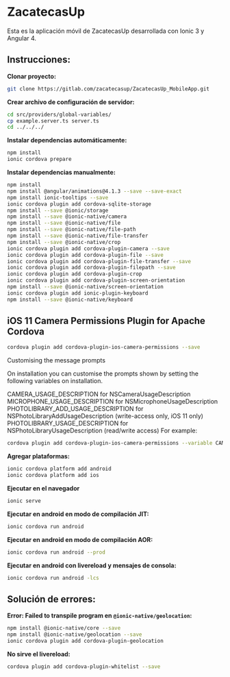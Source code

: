 # ZacatecasUp

Esta es la aplicación móvil de ZacatecasUp desarrollada con Ionic 3 y Angular 4.

## Instrucciones:

**Clonar proyecto:**
```bash
git clone https://gitlab.com/zacatecasup/ZacatecasUp_MobileApp.git
```

**Crear archivo de configuración de servidor:**
```bash
cd src/providers/global-variables/
cp example.server.ts server.ts
cd ../../../
```

**Instalar dependencias automáticamente:**
```bash
npm install
ionic cordova prepare
```

**Instalar dependencias manualmente:**
```bash
npm install
npm install @angular/animations@4.1.3 --save --save-exact
npm install ionic-tooltips --save
ionic cordova plugin add cordova-sqlite-storage
npm install --save @ionic/storage
npm install --save @ionic-native/camera
npm install --save @ionic-native/file
npm install --save @ionic-native/file-path
npm install --save @ionic-native/file-transfer
npm install --save @ionic-native/crop
ionic cordova plugin add cordova-plugin-camera --save
ionic cordova plugin add cordova-plugin-file --save
ionic cordova plugin add cordova-plugin-file-transfer --save
ionic cordova plugin add cordova-plugin-filepath --save
ionic cordova plugin add cordova-plugin-crop
ionic cordova plugin add cordova-plugin-screen-orientation
npm install --save @ionic-native/screen-orientation
ionic cordova plugin add ionic-plugin-keyboard
npm install --save @ionic-native/keyboard
```

## iOS 11 Camera Permissions Plugin for Apache Cordova
```bash
cordova plugin add cordova-plugin-ios-camera-permissions --save
```

Customising the message prompts

On installation you can customise the prompts shown by setting the following variables on installation.

CAMERA_USAGE_DESCRIPTION for NSCameraUsageDescription
MICROPHONE_USAGE_DESCRIPTION for NSMicrophoneUsageDescription
PHOTOLIBRARY_ADD_USAGE_DESCRIPTION for NSPhotoLibraryAddUsageDescription (write-access only, iOS 11 only)
PHOTOLIBRARY_USAGE_DESCRIPTION for NSPhotoLibraryUsageDescription (read/write access)
For example:

```bash
cordova plugin add cordova-plugin-ios-camera-permissions --variable CAMERA_USAGE_DESCRIPTION="your usage message" --variable MICROPHONE_USAGE_DESCRIPTION="your microphone usage message here" --variable PHOTOLIBRARY_ADD_USAGE_DESCRIPTION="your photo library usage message here" --variable PHOTOLIBRARY_USAGE_DESCRIPTION="your photo library usage message here" --save
```

**Agregar plataformas:**
```bash
ionic cordova platform add android
ionic cordova platform add ios
```

**Ejecutar en el navegador**
```bash
ionic serve
```

**Ejecutar en android en modo de compilación JIT:**
```bash
ionic cordova run android
```

**Ejecutar en android en modo de compilación AOR:**
```bash
ionic cordova run android --prod
```

**Ejecutar en android con livereload y mensajes de consola:**
```bash
ionic cordova run android -lcs
```

## Solución de errores:
**Error: Failed to transpile program en ```@ionic-native/geolocation```:**
```bash
npm install @ionic-native/core --save
npm install @ionic-native/geolocation --save
ionic cordova plugin add cordova-plugin-geolocation
```

**No sirve el livereload:**
```bash
cordova plugin add cordova-plugin-whitelist --save
```
